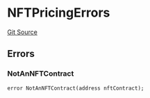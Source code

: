 # NFTPricingErrors
[Git Source](https://github.com/thrackle-io/rules-protocol/blob/1ab1db06d001c0ea3265ec49b85ddd9394430302/src/interfaces/IErrors.sol)


## Errors
### NotAnNFTContract

```solidity
error NotAnNFTContract(address nftContract);
```

